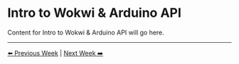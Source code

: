 # Intro to Wokwi & Arduino API

Content for Intro to Wokwi & Arduino API will go here.

---
[⬅️ Previous Week](../Week03_Pointers/manual.md) | [Next Week ➡️](../Week05_Multiple_IO/manual.md)
